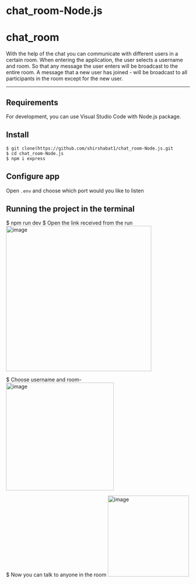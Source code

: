 # chat_room-Node.js

# chat_room

With the help of the chat you can communicate with different users in a certain room.
When entering the application, the user selects a username and room.
So that any message the user enters will be broadcast to the entire room.
A message that a new user has joined - will be broadcast to all participants in the room except for the new user.

---
## Requirements

For development, you can use Visual Studio Code with Node.js package. 

## Install

    $ git clone(https://github.com/shirshabat1/chat_room-Node.js.git
    $ cd chat_room-Node.js
    $ npm i express 

## Configure app

Open `.env` and choose which port would you like to listen

## Running the project in the terminal
$ npm run dev
$ Open the link received from the run
<img width="398" alt="image" src="https://github.com/shirshabat1/chat_room-Node.js/assets/77749228/f7e3f38c-ecab-4c0d-9ac4-4f822e08d344">


$ Choose username and room- 
<img width="295" alt="image" src="https://github.com/shirshabat1/chat_room-Node.js/assets/77749228/664f1d6c-2a1e-4500-9d23-f65f04aa2454">

$ Now you can talk to anyone in the room
<img width="222" alt="image" src="https://github.com/shirshabat1/chat_room-Node.js/assets/77749228/519b6a18-263e-4c6f-a929-64d8e6955968">









